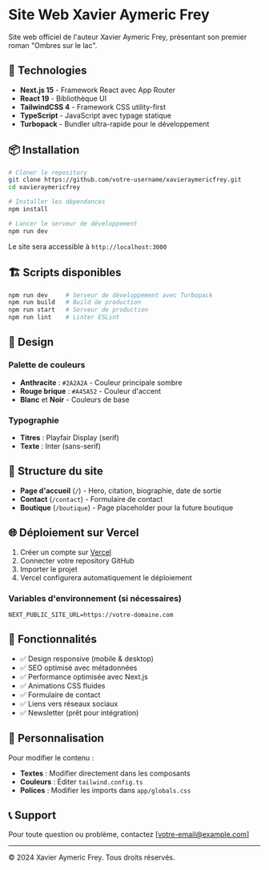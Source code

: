 # Site Web Xavier Aymeric Frey

Site web officiel de l'auteur Xavier Aymeric Frey, présentant son premier roman "Ombres sur le lac".

## 🚀 Technologies

- **Next.js 15** - Framework React avec App Router
- **React 19** - Bibliothèque UI
- **TailwindCSS 4** - Framework CSS utility-first
- **TypeScript** - JavaScript avec typage statique
- **Turbopack** - Bundler ultra-rapide pour le développement

## 📦 Installation

```bash
# Cloner le repository
git clone https://github.com/votre-username/xavieraymericfrey.git
cd xavieraymericfrey

# Installer les dépendances
npm install

# Lancer le serveur de développement
npm run dev
```

Le site sera accessible à `http://localhost:3000`

## 🏗️ Scripts disponibles

```bash
npm run dev     # Serveur de développement avec Turbopack
npm run build   # Build de production
npm run start   # Serveur de production
npm run lint    # Linter ESLint
```

## 🎨 Design

### Palette de couleurs

- **Anthracite** : `#2A2A2A` - Couleur principale sombre
- **Rouge brique** : `#A45A52` - Couleur d'accent
- **Blanc** et **Noir** - Couleurs de base

### Typographie

- **Titres** : Playfair Display (serif)
- **Texte** : Inter (sans-serif)

## 📖 Structure du site

- **Page d'accueil** (`/`) - Hero, citation, biographie, date de sortie
- **Contact** (`/contact`) - Formulaire de contact
- **Boutique** (`/boutique`) - Page placeholder pour la future boutique

## 🌐 Déploiement sur Vercel

1. Créer un compte sur [Vercel](https://vercel.com)
2. Connecter votre repository GitHub
3. Importer le projet
4. Vercel configurera automatiquement le déploiement

### Variables d'environnement (si nécessaires)

```env
NEXT_PUBLIC_SITE_URL=https://votre-domaine.com
```

## 📱 Fonctionnalités

- ✅ Design responsive (mobile & desktop)
- ✅ SEO optimisé avec métadonnées
- ✅ Performance optimisée avec Next.js
- ✅ Animations CSS fluides
- ✅ Formulaire de contact
- ✅ Liens vers réseaux sociaux
- ✅ Newsletter (prêt pour intégration)

## 🔧 Personnalisation

Pour modifier le contenu :

- **Textes** : Modifier directement dans les composants
- **Couleurs** : Éditer `tailwind.config.ts`
- **Polices** : Modifier les imports dans `app/globals.css`

## 📞 Support

Pour toute question ou problème, contactez [votre-email@example.com]

---

© 2024 Xavier Aymeric Frey. Tous droits réservés.
